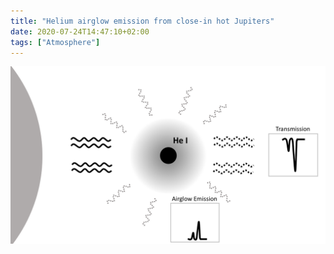 ```yaml
---
title: "Helium airglow emission from close-in hot Jupiters"
date: 2020-07-24T14:47:10+02:00
tags: ["Atmosphere"]
---
```


![Illustration of He I emission from an exosphere of a close-in planet.It has recently been detected in the transmission spectra of a handful of planets. The isotropic reemission will lead to helium airglow that may be observable at other orbital phases.](Figure1.png)
